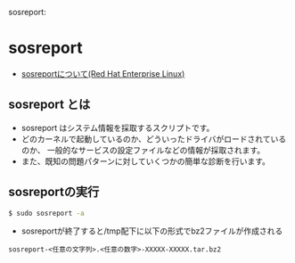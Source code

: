 sosreport:

# sosreport

- [sosreportについて(Red Hat Enterprise Linux)](http://cloud.nifty.com/cs/catalog/cloud_faq/catalog_130726001371_1.htm)


## sosreport とは

- sosreport はシステム情報を採取するスクリプトです。
- どのカーネルで起動しているのか、どういったドライバがロードされているのか、 一般的なサービスの設定ファイルなどの情報が採取されます。
- また、既知の問題パターンに対していくつかの簡単な診断を行います。

## sosreportの実行

~~~bash
$ sudo sosreport -a
~~~

- sosreportが終了すると/tmp配下に以下の形式でbz2ファイルが作成される

~~~
sosreport-<任意の文字列>.<任意の数字>-XXXXX-XXXXX.tar.bz2
~~~
